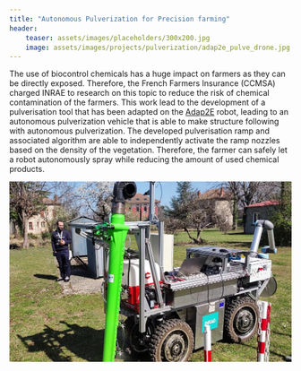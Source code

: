 ```yaml
---
title: "Autonomous Pulverization for Precision farming"
header:
    teaser: assets/images/placeholders/300x200.jpg
    image: assets/images/projects/pulverization/adap2e_pulve_drone.jpg
---
```


The use of biocontrol chemicals has a huge impact on farmers as they can be directly exposed. Therefore, the French Farmers Insurance (CCMSA) charged INRAE to research on this topic to reduce the risk of chemical contamination of the farmers. This work lead to the development of a pulverisation tool that has been adapted on the [Adap2E](/equipment/robots/adap2e) robot, leading to an autonomous pulverization vehicle that is able to make structure following with autonomous pulverization.
The developed pulverisation ramp and associated algorithm are able to independently activate the ramp nozzles based on the density of the vegetation. Therefore, the farmer can safely let a robot autonomously spray while reducing the amount of used chemical products.

![Adap2E with Pulverization ramp](/assets/images/projects/pulverization/adap2e_pulve.jpg)
